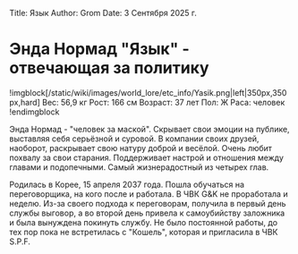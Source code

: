 Title: Язык
Author: Grom
Date: 3 Сентября 2025 г.

# Энда Нормад "Язык" - отвечающая за политику

!imgblock[/static/wiki/images/world_lore/etc_info/Yasik.png|left|350px,350px,hard]
Вес: 56,9 кг
Рост: 166 см
Возраст: 37 лет
Пол: Ж
Раса: человек
!endimgblock

Энда Нормад - "человек за маской". Скрывает свои эмоции на публике, выставляя себя серьёзной и суровой. В компании своих друзей, наоборот, раскрывает свою натуру доброй и весёлой. Очень любит похвалу за свои старания. Поддерживает настрой и отношения между главами и подопечными. Самый жизнерадостный из четырех глав.

Родилась в Корее, 15 апреля 2037 года. Пошла обучаться на переговорщика, на кого после и работала. В ЧВК G&K не проработала и неделю. Из-за своего подхода к переговорам, получила в первый день службы выговор, а во второй день привела к самоубийству заложника и была вынуждена покинуть службу. Не было постоянной работы, до тех пор пока не встретилась с "Кошель", которая и пригласила в ЧВК S.P.F.
